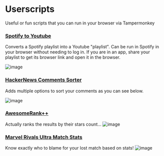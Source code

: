 # Userscripts
Useful or fun scripts that you can run in your browser via Tampermonkey

### [Spotify to Youtube](https://github.com/Osiris-Team/Userscripts/blob/main/src/spotify_to_youtube.js)
Converts a Spotify playlist into a Youtube "playlist". Can be run in Spotify in your browser without needing to log in.
If you are in an app, share your playlist to get its browser link and open it in the browser.

![image](https://github.com/user-attachments/assets/d5e8483f-1076-4303-a189-00738fd7830e)

### [HackerNews Comments Sorter](https://github.com/Osiris-Team/Userscripts/blob/main/src/hackernews_comments_sorter.js)
Adds multiple options to sort your comments as you can see below.

![image](https://github.com/user-attachments/assets/ef292f44-b270-4f5f-b2c5-b938f8d6285f)

### [AwesomeRank++](https://github.com/Osiris-Team/Userscripts/blob/main/src/awesomerank.js)
Actually ranks the results by their stars count...
![image](https://github.com/user-attachments/assets/d47a09b4-ca3f-4c01-9275-48c6b4134ec5)

### [Marvel Rivals Ultra Match Stats](https://github.com/Osiris-Team/Userscripts/blob/main/src/marvel_rivals_ultra_match_stats.js)
Know exactly who to blame for your lost match based on stats!
![image](https://github.com/user-attachments/assets/d47a09b4-ca3f-4c01-9275-48c6b4134ec5)



